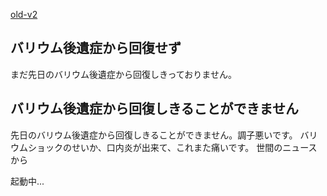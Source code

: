 [old-v2](ig050808-orig.html)

## バリウム後遺症から回復せず

まだ先日のバリウム後遺症から回復しきっておりません。






## バリウム後遺症から回復しきることができません


先日のバリウム後遺症から回復しきることができません。調子悪いです。
バリウムショックのせいか、口内炎が出来て、これまた痛いです。
世間のニュースから

起動中...